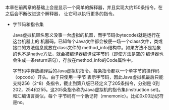 本章在前两章的基础上会是显示一个简单的解释器，并且实现大约150条指令，在之后会不断改进这个解释器，
让它可以执行更多的指令。

- 字节码和指令集

    Java虚拟机顾名思义没事一台虚拟的机器，而字节码(bytecode)就是运行在这台机器上的
    机器码。已知每个Java文件都会被便一场一个class文件，类或接口的方法信息就放在class文件的
    method_info结构中。如果方法不是抽象的也不是native方法，就会被编译器编译成字节码（即使方法是空的
    编译器也会生成一条return语句），存放在method_info的Code属性中。
    
    字节码中存放编译后的Java虚拟机指令。每条指令都以一个单字节的操作码（opcode）开头。由于只使用一字节
    表示字节码，因此Java虚拟机最后只能支持256（2^8）条指令，截止到第八版已经定义了205条指令，分别是
    0到202，254和255。这205条指令称为Java虚拟机的指令集(instruction set)。和汇编语言类似，每个
    字节码有一个助记符（mnemonic）。比如0x00助记符是no。
    
    